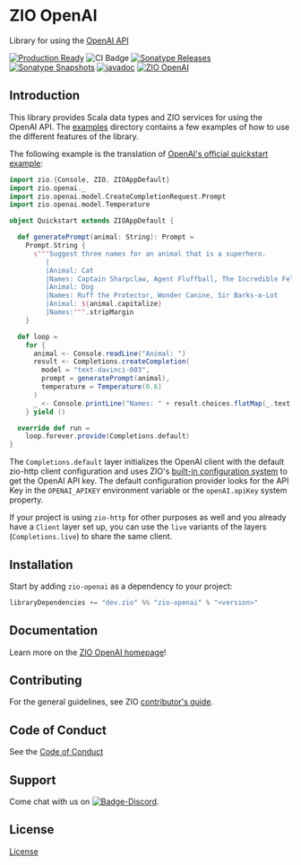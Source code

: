 [//]: # (This file was autogenerated using `zio-sbt-website` plugin via `sbt generateReadme` command.)
[//]: # (So please do not edit it manually. Instead, change "docs/index.md" file or sbt setting keys)
[//]: # (e.g. "readmeDocumentation" and "readmeSupport".)

# ZIO OpenAI

Library for using the [OpenAI API](https://beta.openai.com/docs/introduction/overview)

[![Production Ready](https://img.shields.io/badge/Project%20Stage-Production%20Ready-brightgreen.svg)](https://github.com/zio/zio/wiki/Project-Stages) ![CI Badge](https://github.com/zio/zio-openai/workflows/CI/badge.svg) [![Sonatype Releases](https://img.shields.io/nexus/r/https/oss.sonatype.org/dev.zio/zio-openai_2.13.svg?label=Sonatype%20Release)](https://oss.sonatype.org/content/repositories/releases/dev/zio/zio-openai_2.13/) [![Sonatype Snapshots](https://img.shields.io/nexus/s/https/oss.sonatype.org/dev.zio/zio-openai_2.13.svg?label=Sonatype%20Snapshot)](https://oss.sonatype.org/content/repositories/snapshots/dev/zio/zio-openai_2.13/) [![javadoc](https://javadoc.io/badge2/dev.zio/zio-openai-docs_2.13/javadoc.svg)](https://javadoc.io/doc/dev.zio/zio-openai-docs_2.13) [![ZIO OpenAI](https://img.shields.io/github/stars/zio/zio-openai?style=social)](https://github.com/zio/zio-openai)

## Introduction

This library provides Scala data types and ZIO services for using the OpenAI API.
The [examples](https://github.com/zivergetech/zio-openai/tree/main/zio-openai-examples/src/main/scala/zio/openai/examples) directory contains a
few examples
of how to use the different features of the library.

The following example is the translation of [OpenAI's official quickstart example](https://beta.openai.com/docs/quickstart):

```scala
import zio.{Console, ZIO, ZIOAppDefault}
import zio.openai._
import zio.openai.model.CreateCompletionRequest.Prompt
import zio.openai.model.Temperature

object Quickstart extends ZIOAppDefault {

  def generatePrompt(animal: String): Prompt =
    Prompt.String {
      s"""Suggest three names for an animal that is a superhero.
         |
         |Animal: Cat
         |Names: Captain Sharpclaw, Agent Fluffball, The Incredible Feline
         |Animal: Dog
         |Names: Ruff the Protector, Wonder Canine, Sir Barks-a-Lot
         |Animal: ${animal.capitalize}
         |Names:""".stripMargin
    }

  def loop =
    for {
      animal <- Console.readLine("Animal: ")
      result <- Completions.createCompletion(
        model = "text-davinci-003",
        prompt = generatePrompt(animal),
        temperature = Temperature(0.6)
      )
      _ <- Console.printLine("Names: " + result.choices.flatMap(_.text.toOption).mkString(", "))
    } yield ()

  override def run =
    loop.forever.provide(Completions.default)
}
```

The `Completions.default` layer initializes the OpenAI client with the default zio-http client configuration and uses
ZIO's [built-in configuration
system](https://degoes.net/articles/zio-config) to get the OpenAI API key. The default configuration provider looks for
the API Key in the `OPENAI_APIKEY`
environment variable or the `openAI.apiKey` system property.

If your project is using `zio-http` for other purposes as well and you already have a `Client` layer set up, you can use
the `live` variants of the layers (`Completions.live`) to share the same client.

## Installation

Start by adding `zio-openai` as a dependency to your project:

```scala
libraryDependencies += "dev.zio" %% "zio-openai" % "<version>"
```

## Documentation

Learn more on the [ZIO OpenAI homepage](https://zio.dev/zio-openai/)!

## Contributing

For the general guidelines, see ZIO [contributor's guide](https://zio.dev/about/contributing).

## Code of Conduct

See the [Code of Conduct](https://zio.dev/about/code-of-conduct)

## Support

Come chat with us on [![Badge-Discord]][Link-Discord].

[Badge-Discord]: https://img.shields.io/discord/629491597070827530?logo=discord "chat on discord"
[Link-Discord]: https://discord.gg/2ccFBr4 "Discord"

## License

[License](LICENSE)
